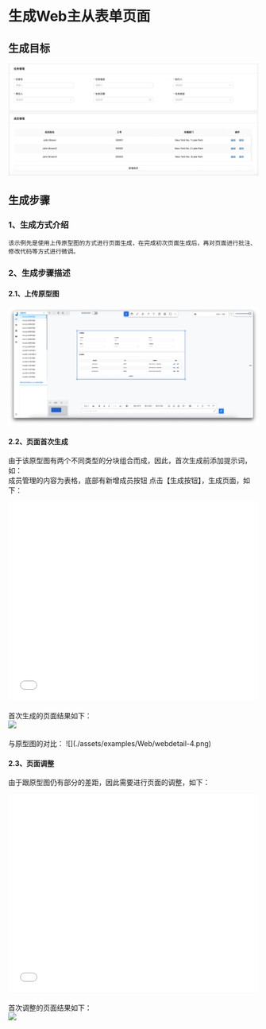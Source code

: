 # 生成Web主从表单页面

## 生成目标

![](./assets/examples/Web/主从表单.jpeg)

## 生成步骤

### 1、生成方式介绍
    该示例先是使用上传原型图的方式进行页面生成，在完成初次页面生成后，再对页面进行批注、修改代码等方式进行微调。
### 2、生成步骤描述
#### 2.1、上传原型图
![](./assets/examples/Web/webdetail-1.jpg)
#### 2.2、页面首次生成
由于该原型图有两个不同类型的分块组合而成，因此，首次生成前添加提示词，如：<br>
成员管理的内容为表格，底部有新增成员按钮
点击【生成按钮】，生成页面，如下：
<iframe style="width:100%; height:400px" src="//player.bilibili.com/player.html?aid=1451534620&bvid=BV1Ci421d7Tu&cid=1468497221&p=1" scrolling="no" border="0" frameborder="no" framespacing="0" allowfullscreen="true"> </iframe>
<br><br>
首次生成的页面结果如下：
<br><image width=auto height=auto src="./assets/examples/Web/webdetail-3.jpg"/>
<br><br>
与原型图的对比：
![](./assets/examples/Web/webdetail-4.png)

#### 2.3、页面调整

由于跟原型图仍有部分的差距，因此需要进行页面的调整，如下：
<iframe style="width:100%; height:400px" src="//player.bilibili.com/player.html?aid=1401507860&bvid=BV1sr421H7VH&cid=1468499320&p=1" scrolling="no" border="0" frameborder="no" framespacing="0" allowfullscreen="true"> </iframe>
<br><br>
首次调整的页面结果如下：
<br><image width=auto height=auto src="./assets/examples/Web/webdetail-6.jpg"/>
<br><br>
<style>
    .page-inner{
        width: 100% !important;
    }
    @media (max-width: 1240px){
        .page-inner{
         width: 100% !important;
    }
    }
</style>